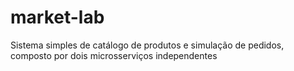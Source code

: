# market-lab
Sistema simples de catálogo de produtos e simulação de pedidos, composto por dois microsserviços independentes
